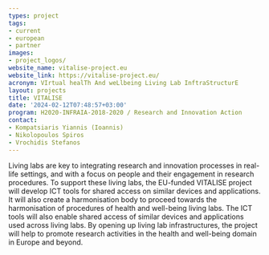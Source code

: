 ```yaml
---
types: project
tags:
- current
- european
- partner
images:
- project_logos/
website_name: vitalise-project.eu
website_link: https://vitalise-project.eu/
acronym: VIrtual healTh And weLlbeing Living Lab InftraStructurE
layout: projects
title: VITALISE
date: '2024-02-12T07:48:57+03:00'
program: H2020-INFRAIA-2018-2020 / Research and Innovation Action
contact:
- Kompatsiaris Yiannis (Ioannis)
- Nikolopoulos Spiros
- Vrochidis Stefanos
---
```

<p>
Living labs are key to integrating research and innovation processes in real-life settings, and with a focus on people and their engagement in research procedures. To support these living labs, the EU-funded VITALISE project will develop ICT tools for shared access on similar devices and applications. It will also create a harmonisation body to proceed towards the harmonisation of procedures of health and well-being living labs. The ICT tools will also enable shared access of similar devices and applications used across living labs. By opening up living lab infrastructures, the project will help to promote research activities in the health and well-being domain in Europe and beyond.
</p>